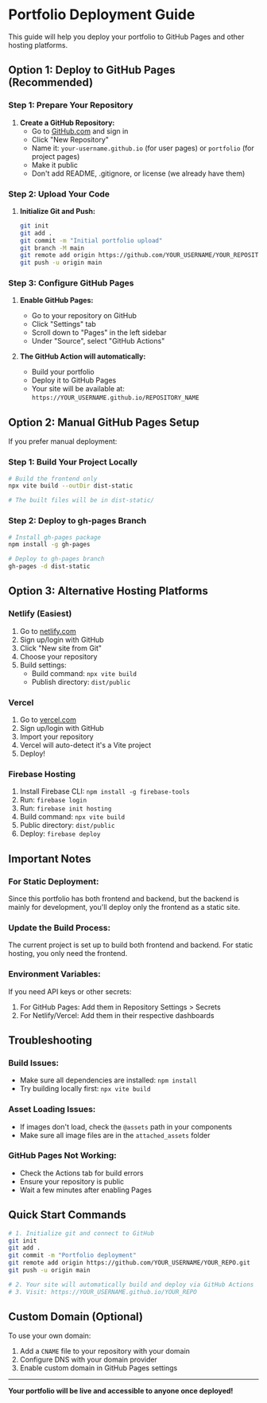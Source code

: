 # Portfolio Deployment Guide

This guide will help you deploy your portfolio to GitHub Pages and other hosting platforms.

## Option 1: Deploy to GitHub Pages (Recommended)

### Step 1: Prepare Your Repository

1. **Create a GitHub Repository:**
   - Go to [GitHub.com](https://github.com) and sign in
   - Click "New Repository"
   - Name it: `your-username.github.io` (for user pages) or `portfolio` (for project pages)
   - Make it public
   - Don't add README, .gitignore, or license (we already have them)

### Step 2: Upload Your Code

1. **Initialize Git and Push:**
   ```bash
   git init
   git add .
   git commit -m "Initial portfolio upload"
   git branch -M main
   git remote add origin https://github.com/YOUR_USERNAME/YOUR_REPOSITORY_NAME.git
   git push -u origin main
   ```

### Step 3: Configure GitHub Pages

1. **Enable GitHub Pages:**
   - Go to your repository on GitHub
   - Click "Settings" tab
   - Scroll down to "Pages" in the left sidebar
   - Under "Source", select "GitHub Actions"

2. **The GitHub Action will automatically:**
   - Build your portfolio
   - Deploy it to GitHub Pages
   - Your site will be available at: `https://YOUR_USERNAME.github.io/REPOSITORY_NAME`

## Option 2: Manual GitHub Pages Setup

If you prefer manual deployment:

### Step 1: Build Your Project Locally

```bash
# Build the frontend only
npx vite build --outDir dist-static

# The built files will be in dist-static/
```

### Step 2: Deploy to gh-pages Branch

```bash
# Install gh-pages package
npm install -g gh-pages

# Deploy to gh-pages branch
gh-pages -d dist-static
```

## Option 3: Alternative Hosting Platforms

### Netlify (Easiest)

1. Go to [netlify.com](https://netlify.com)
2. Sign up/login with GitHub
3. Click "New site from Git"
4. Choose your repository
5. Build settings:
   - Build command: `npx vite build`
   - Publish directory: `dist/public`

### Vercel

1. Go to [vercel.com](https://vercel.com)
2. Sign up/login with GitHub
3. Import your repository
4. Vercel will auto-detect it's a Vite project
5. Deploy!

### Firebase Hosting

1. Install Firebase CLI: `npm install -g firebase-tools`
2. Run: `firebase login`
3. Run: `firebase init hosting`
4. Build command: `npx vite build`
5. Public directory: `dist/public`
6. Deploy: `firebase deploy`

## Important Notes

### For Static Deployment:

Since this portfolio has both frontend and backend, but the backend is mainly for development, you'll deploy only the frontend as a static site.

### Update the Build Process:

The current project is set up to build both frontend and backend. For static hosting, you only need the frontend.

### Environment Variables:

If you need API keys or other secrets:
1. For GitHub Pages: Add them in Repository Settings > Secrets
2. For Netlify/Vercel: Add them in their respective dashboards

## Troubleshooting

### Build Issues:
- Make sure all dependencies are installed: `npm install`
- Try building locally first: `npx vite build`

### Asset Loading Issues:
- If images don't load, check the `@assets` path in your components
- Make sure all image files are in the `attached_assets` folder

### GitHub Pages Not Working:
- Check the Actions tab for build errors
- Ensure your repository is public
- Wait a few minutes after enabling Pages

## Quick Start Commands

```bash
# 1. Initialize git and connect to GitHub
git init
git add .
git commit -m "Portfolio deployment"
git remote add origin https://github.com/YOUR_USERNAME/YOUR_REPO.git
git push -u origin main

# 2. Your site will automatically build and deploy via GitHub Actions
# 3. Visit: https://YOUR_USERNAME.github.io/YOUR_REPO
```

## Custom Domain (Optional)

To use your own domain:
1. Add a `CNAME` file to your repository with your domain
2. Configure DNS with your domain provider
3. Enable custom domain in GitHub Pages settings

---

**Your portfolio will be live and accessible to anyone once deployed!**